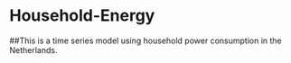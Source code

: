 # Household-Energy
##This is a time series model using household power consumption in the Netherlands.
